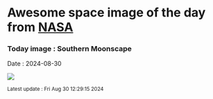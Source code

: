 
# Awesome space image of the day from [NASA](https://api.nasa.gov/)

### Today image : Southern Moonscape
Date : 2024-08-30

![](https://apod.nasa.gov/apod/image/2408/lorand_fenyes_hold_0016_Moretus_hegyvidek1024c.jpg)

<small>Latest update : Fri Aug 30 12:29:15 2024</small>
        